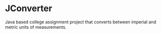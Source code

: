 # JConverter
Java based college assignment project that converts between imperial and metric units of measurements.

